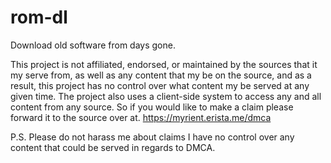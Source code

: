# rom-dl
Download old software from days gone.

This project is not affiliated, endorsed, or maintained by the sources that it my serve from, as well as any content that my be on the source, and as a result, this project has no control over what content my be served at any given time.
The project also uses a client-side system to access any and all content from any source. So if you would like to make a claim please forward it to the source over at. https://myrient.erista.me/dmca

P.S. Please do not harass me about claims I have no control over any content that could be served in regards to DMCA.
